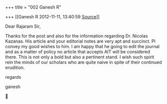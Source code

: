 +++
title = "002 Ganesh R"

+++
[[Ganesh R	2012-11-11, 13:40:59 [Source](https://groups.google.com/g/bvparishat/c/z--gAFjdNWA)]]



Dear Rajaram Sir,  
  
Thanks for the post and also for the information regarding Dr. Nicolas Kazanas. His article and your editorial notes are very apt and succinct. Pl convey my good wishes to him. I am happy that he going to edit the journal and as a matter of policy no article that accepts AIT will be considered there. This is not only a bold but also a pertinent stand. I wish such spirit rein the minds of our scholars who are quite naive in spite of their continued erudition.  
  
regards  
  
ganesh



